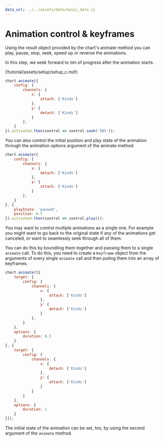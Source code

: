 ```yaml
---
data_url: ../../assets/data/music_data.js
---
```


# Animation control & keyframes

Using the result object provided by the chart's animate method you can play,
pause, stop, seek, speed up or reverse the animations.

In this step, we seek forward to `50%` of progress after the animation starts.

<div id="tutorial_01"></div>

{!tutorial/assets/setup/setup_c.md!}

```javascript
chart.animate({
    config: {
        channels: {
            x: {
                attach: ['Kinds']
            },
            y: {
                detach: ['Kinds']
            }
        },
    }
}).activated.then(control => control.seek('50%'));
```

You can also control the initial position and play state of the animation
through the animation options argument of the animate method.

<div id="tutorial_02"></div>

```javascript
chart.animate({
    config: {
        channels: {
            x: {
                detach: ['Kinds']
            },
            y: {
                attach: ['Kinds']
            }
        },
    }
}, {
    playState: 'paused',
    position: 0.5
}).activated.then(control => control.play());
```

You may want to control multiple animations as a single one. For example you
might want to go back to the original state if any of the animations get
canceled, or want to seamlessly seek through all of them.

You can do this by boundling them together and passing them to a single
`animate` call. To do this, you need to create a `Keyframe` object from the
arguments of every single `animate` call and then puting them into an array of
keyframes.

<div id="tutorial_03"></div>

```javascript
chart.animate([{
    target: {
        config: {
            channels: {
                x: {
                    attach: ['Kinds']
                },
                y: {
                    detach: ['Kinds']
                }
            },
        }
    },
    options: {
        duration: 0.5
    }
}, {
    target: {
        config: {
            channels: {
                x: {
                    detach: ['Kinds']
                },
                y: {
                    attach: ['Kinds']
                }
            }
        }
    },
    options: {
        duration: 1
    }
}]);
```

The initial state of the animation can be set, too, by using the second argument
of the `animate` method.

<script src="../animation_control_keyframes.js"></script>
